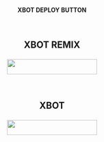 <p align="center"><b>XBOT DEPLOY BUTTON</b></p>

<p align="center">&nbsp;</p>

## <p align="center">XBOT REMIX</p>

<p align="center"><a href="https://heroku.com/deploy?template=https://github.com/X-Newbie/XBot-Remix/tree/x-sql-extended"> <img src="https://img.shields.io/badge/Deploy%20To%20Heroku-blueviolet?style=flat&logo=heroku" width="210" height="34.45" /></a></p>

<p align="center">&nbsp;</p>

## <p align="center">XBOT</p>

<p align="center"><a href="https://heroku.com/deploy?template=https://github.com/X-Newbie/XBOT/tree/sql-extended"> <img src="https://img.shields.io/badge/Deploy%20To%20Heroku-red?style=flat&logo=heroku" width="210" height="34.45" /></a></p>
